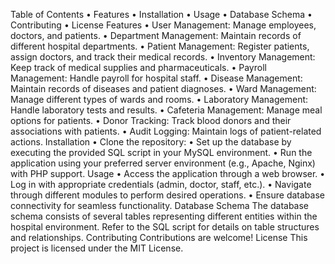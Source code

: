 Table of Contents
•	Features
•	Installation
•	Usage
•	Database Schema
•	Contributing
•	License
Features
•	User Management: Manage employees, doctors, and patients.
•	Department Management: Maintain records of different hospital departments.
•	Patient Management: Register patients, assign doctors, and track their medical records.
•	Inventory Management: Keep track of medical supplies and pharmaceuticals.
•	Payroll Management: Handle payroll for hospital staff.
•	Disease Management: Maintain records of diseases and patient diagnoses.
•	Ward Management: Manage different types of wards and rooms.
•	Laboratory Management: Handle laboratory tests and results.
•	Cafeteria Management: Manage meal options for patients.
•	Donor Tracking: Track blood donors and their associations with patients.
•	Audit Logging: Maintain logs of patient-related actions.
Installation
•	Clone the repository:
•	Set up the database by executing the provided SQL script in your MySQL environment.
•	Run the application using your preferred server environment (e.g., Apache, Nginx) with PHP support.
Usage
•	Access the application through a web browser.
•	Log in with appropriate credentials (admin, doctor, staff, etc.).
•	Navigate through different modules to perform desired operations.
•	Ensure database connectivity for seamless functionality.
Database Schema
The database schema consists of several tables representing different entities within the hospital environment. Refer to the SQL script for details on table structures and relationships.
Contributing
Contributions are welcome!
License
This project is licensed under the MIT License.

